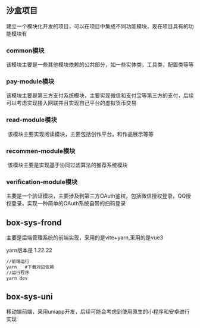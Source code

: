## 沙盒项目

建立一个模块化开发的项目，可以在项目中集成不同功能模块，现在项目具有的功能模块有

### common模块

​	该模块主要是一些其他模块依赖的公共部分，如一些实体类，工具类，配置类等等

### pay-module模块

​	该模块主要是第三方支付系统模块，主要实现微信和支付宝等第三方的支付，后续可以考虑实现接入网联并且实现自己平台的虚拟货币交易

### read-module模块

​	该模块主要实现阅读模块，主要包括创作平台，和作品展示等等

### recommen-module模块

​	该模块主要是实现基于协同过滤算法的推荐系统模块

### verification-module模块

​	主要是一个验证模块，主要涉及到第三方OAuth鉴权，包括微信授权登录，QQ授权登录，实现一种简单的OAuth系统自带的扫码登录

## box-sys-frond

主要是后端管理系统的前端实现，采用的是vite+yarn,采用的是vue3

yarn版本是 1.22.22

```xml
//前端运行
yarn   #下载对应依赖
//运行程序
yarn dev
```

## box-sys-uni

移动端前端，采用uniapp开发，后续可能会考虑到使用原生的小程序和安卓进行实现